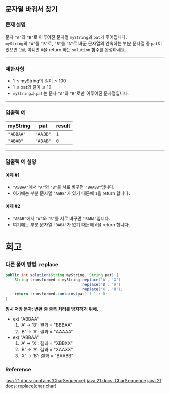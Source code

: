 ## 문자열 바꿔서 찾기

### 문제 설명
문자 `"A"`와 `"B"`로 이루어진 문자열 `myString`과 `pat`가 주어집니다.  
`myString`의 `"A"`를 `"B"`로, `"B"`를 `"A"`로 바꾼 문자열의 연속하는 부분 문자열 중 `pat`이 있으면 `1`을, 아니면 `0`을 return 하는 `solution` 함수를 완성하세요.

---

### 제한사항
- $1 \leq \text{myString의 길이} \leq 100$
- $1 \leq \text{pat의 길이} \leq 10$
- `myString`과 `pat`는 문자 `"A"`와 `"B"`로만 이루어진 문자열입니다.

---

### 입출력 예

| myString  | pat      | result |
|-----------|----------|--------|
| `"ABBAA"` | `"AABB"` | `1`    |
| `"ABAB"`  | `"ABAB"` | `0`    |

---

### 입출력 예 설명

#### 예제 #1
- `"ABBAA"`에서 `"A"`와 `"B"`를 서로 바꾸면 `"BAABB"`입니다.
- 여기에는 부분 문자열 `"AABB"`가 있기 때문에 `1`을 return 합니다.

#### 예제 #2
- `"ABAB"`에서 `"A"`와 `"B"`를 서로 바꾸면 `"BABA"`입니다.
- 여기에는 부분 문자열 `"BABA"`가 없기 때문에 `0`을 return 합니다.
# 회고
### 다른 풀이 방법: replace
```java
public int solution(String myString, String pat) {
    String transformed = myString.replace('A', 'X')
                                 .replace('B', 'A')
                                 .replace('X', 'B');
    return transformed.contains(pat) ? 1 : 0;
}
```
**임시 저장 문자: 변환 중 중복 처리를 방지하기 위해.**
- ex) "ABBAA"
  1. 'A' → 'B': 결과 = "BBBAA"
  2. 'B' → 'A': 결과 = "AAAAA"
- ex) "ABBAA"
  1. 'A' → 'X': 결과 = "XBBXX"
  2. 'B' → 'A': 결과 = "XAAXX"
  3. 'X' → 'B': 결과 = "BAABB"
### Reference
[java 21 docs: contains(CharSequence)](https://docs.oracle.com/en/java/javase/21/docs/api/java.base/java/lang/String.html#contains(java.lang.CharSequence))
[java 21 docs: CharSequence](https://docs.oracle.com/en/java/javase/21/docs/api/java.base/java/lang/CharSequence.html)
[java 21 docs: replace(char,char)](https://docs.oracle.com/en/java/javase/21/docs/api/java.base/java/lang/String.html#replace(char,char))